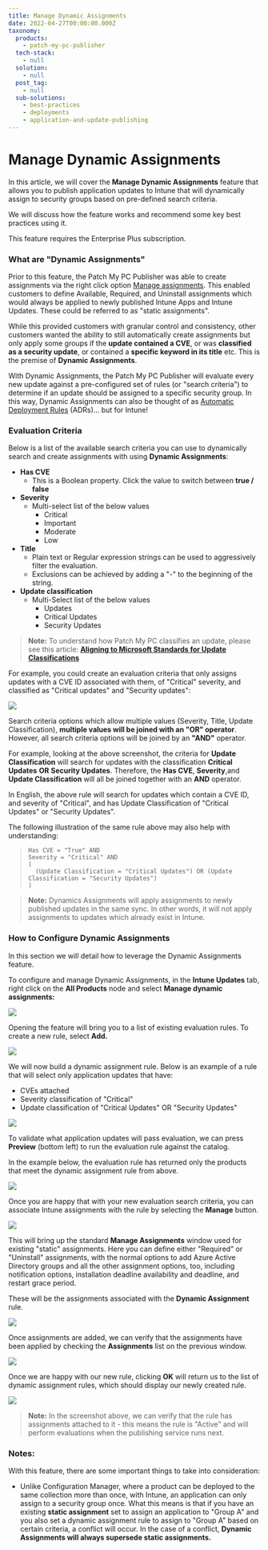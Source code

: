 ```yaml
---
title: Manage Dynamic Assignments
date: 2022-04-27T00:00:00.000Z
taxonomy:
  products:
    - patch-my-pc-publisher
  tech-stack:
    - null
  solution:
    - null
  post_tag:
    - null
  sub-solutions:
    - best-practices
    - deployments
    - application-and-update-publishing
---
```


# Manage Dynamic Assignments

In this article, we will cover the **Manage Dynamic Assignments** feature that allows you to publish application updates to Intune that will dynamically assign to security groups based on pre-defined search criteria.

We will discuss how the feature works and recommend some key best practices using it.

This feature requires the Enterprise Plus subscription.

### What are "Dynamic Assignments"

Prior to this feature, the Patch My PC Publisher was able to create assignments via the right click option [Manage assignments](https://patchmypc.com/custom-options-available-for-third-party-updates-and-applications#ManageAssignments). This enabled customers to define Available, Required, and Uninstall assignments which would always be applied to newly published Intune Apps and Intune Updates. These could be referred to as "static assignments".

While this provided customers with granular control and consistency, other customers wanted the ability to still automatically create assignments but only apply some groups if the **update contained a CVE**, or was **classified as a security update**, or contained a **specific keyword in its title** etc. This is the premise of **Dynamic Assignments**.

With Dynamic Assignments, the Patch My PC Publisher will evaluate every new update against a pre-configured set of rules (or "search criteria") to determine if an update should be assigned to a specific security group. In this way, Dynamic Assignments can also be thought of as [Automatic Deployment Rules](https://docs.microsoft.com/en-us/mem/configmgr/sum/deploy-use/automatically-deploy-software-updates) (ADRs)... but for Intune!

### Evaluation Criteria

Below is a list of the available search criteria you can use to dynamically search and create assignments with using **Dynamic Assignments**:

* **Has CVE**
  * This is a Boolean property. Click the value to switch between **true / false**
* **Severity**
  * Multi-select list of the below values
    * Critical
    * Important
    * Moderate
    * Low
* **Title**
  * Plain text or Regular expression strings can be used to aggressively filter the evaluation.
  * Exclusions can be achieved by adding a "-" to the beginning of the string.
* **Update classification**
  * Multi-Select list of the below values
    * Updates
    * Critical Updates
    * Security Updates

> **Note:** To understand how Patch My PC classifies an update, please see this article: [**Aligning to Microsoft Standards for Update Classifications**](https://patchmypc.com/aligning-classifications-to-match-microsoft-standards-for-third-party-software-updates)

For example, you could create an evaluation criteria that only assigns updates with a CVE ID associated with them, of "Critical" severity, and classified as "Critical updates" and "Security updates":

![](/_images/adr3.png)

Search criteria options which allow multiple values (Severity, Title, Update Classification), **multiple values will be joined with an "OR" operator**. However, all search criteria options will be joined by an **"AND"** operator.

For example, looking at the above screenshot, the criteria for **Update Classification** will search for updates with the classification **Critical Updates** **OR** **Security Updates**. Therefore, the **Has CVE**, **Severity**,and **Update Classification** will all be joined together with an **AND** operator.

In English, the above rule will search for updates which contain a CVE ID, and severity of "Critical", and has Update Classification of "Critical Updates" or "Security Updates".

The following illustration of the same rule above may also help with understanding:

> ```
> Has CVE = "True" AND 
> Severity = "Critical" AND
> (
>   (Update Classification = "Critical Updates") OR (Update Classification = "Security Updates")
> )
> ```

> **Note:**  Dynamics Assignments will apply assignments to newly published updates in the same sync. In other words, it will not apply assignments to updates which already exist in Intune.

### How to Configure Dynamic Assignments

In this section we will detail how to leverage the Dynamic Assignments feature.

To configure and manage Dynamic Assignments, in the **Intune Updates** tab, right click on the **All Products** node and select **Manage dynamic assignments:**

![](/_images/adr1.png)

Opening the feature will bring you to a list of existing evaluation rules. To create a new rule, select **Add.**

![](/_images/adr2.png)

We will now build a dynamic assignment rule. Below is an example of a rule that will select only application updates that have:

* CVEs attached
* Severity classification of "Critical"
* Update classification of "Critical Updates" OR "Security Updates"

![](/_images/adr3.png)

To validate what application updates will pass evaluation, we can press **Preview** (bottom left) to run the evaluation rule against the catalog.

In the example below, the evaluation rule has returned only the products that meet the dynamic assignment rule from above.

![](/_images/adr4.png)

Once you are happy that with your new evaluation search criteria, you can associate Intune assignments with the rule by selecting the **Manage** button.

![](/_images/adr5.png)

This will bring up the standard **Manage Assignments** window used for existing "static" assignments. Here you can define either "Required" or "Uninstall" assignments, with the normal options to add Azure Active Directory groups and all the other assignment options, too, including notification options, installation deadline availability and deadline, and restart grace period.

These will be the assignments associated with the **Dynamic Assignment** rule.

![](/_images/adr6.png)

Once assignments are added, we can verify that the assignments have been applied by checking the **Assignments** list on the previous window.

![](/_images/adr7.png)

Once we are happy with our new rule, clicking **OK** will return us to the list of dynamic assignment rules, which should display our newly created rule.

![](/_images/adr8.png)

> **Note:** In the screenshot above, we can verify that the rule has assignments attached to it - this means the rule is "Active" and will perform evaluations when the publishing service runs next.

### Notes:

With this feature, there are some important things to take into consideration:

* Unlike Configuration Manager, where a product can be deployed to the same collection more than once, with Intune, an application can only assign to a security group once. What this means is that if you have an existing **static assignment** set to assign an application to "Group A" and you also set a dynamic assignment rule to assign to "Group A" based on certain criteria, a conflict will occur. In the case of a conflict, **Dynamic Assignments will always supersede static assignments.**